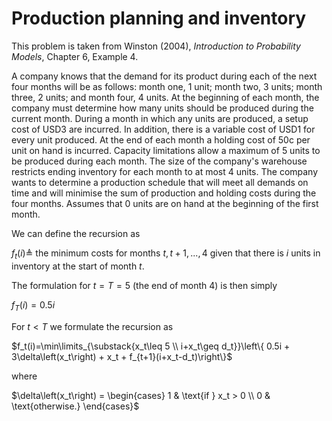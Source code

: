 # Production planning and inventory

This problem is taken from Winston (2004), _Introduction to Probability Models_,
Chapter 6, Example 4.

A company knows that the demand for its product during each of the next four 
months will be as follows: month one, 1 unit; month two, 3 units; month three, 
2 units; and month four, 4 units. At the beginning of each month, the company 
must determine how many units should be produced during the current month. 
During a month in which any units are produced, a setup cost of USD3 are incurred. 
In addition, there is a variable cost of USD1 for every unit produced. At the end 
of each month a holding cost of 50c per unit on hand is incurred. Capacity 
limitations allow a maximum of 5 units to be produced during each month. The 
size of the company's warehouse restricts ending inventory for each month to at 
most 4 units. The company wants to determine a production schedule that will 
meet all demands on time and will minimise the sum of production and holding 
costs during the four months. Assumes that 0 units are on hand at the beginning 
of the first month.

We can define the recursion as

$f_t(i)\triangleq$ the minimum costs for months $t,t+1,...,4$ given that
there is $i$ units in inventory at the start of month $t$.

The formulation for $t=T=5$ (the end of month 4) is then simply

$f_T(i) = 0.5i$

For $t < T$ we formulate the recursion as

$f_t(i)=\min\limits_{\substack{x_t\leq 5 \\ i+x_t\geq d_t}}\left\{ 0.5i + 3\delta\left(x_t\right) + x_t + f_{t+1}(i+x_t-d_t)\right\}$

where 

$\delta\left(x_t\right) = 
	\begin{cases} 
		1 & \text{if } x_t > 0 \\ 
		0 & \text{otherwise.} 
	\end{cases}$
